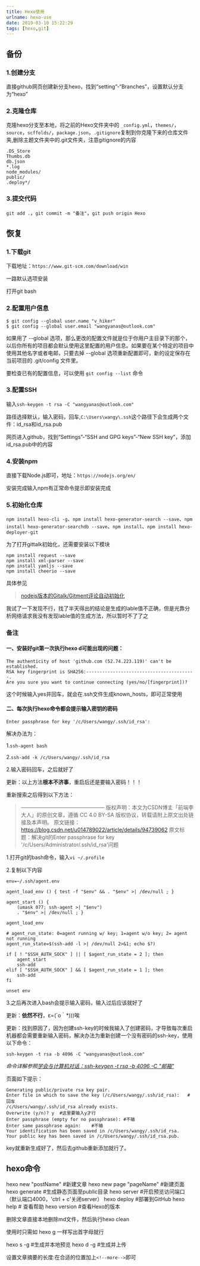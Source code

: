 ```yaml
---
title: Hexo使用
urlname: hexo-use
date: 2019-03-10 15:22:29
tags: [hexo,git]
---
```


## 备份

### 1.创建分支

直接github网页创建新分支hexo，找到“setting”-“Branches”，设置默认分支为“hexo”

<!--more-->

### 2.克隆仓库

克隆hexo分支至本地，将之前的Hexo文件夹中的
`_config.yml`，`themes/`，`source`，`scffolds/`，`package.json`，`.gitignore`复制到你克隆下来的仓库文件夹,删除主题文件夹中的.git文件夹，注意gitignore的内容

```
.DS_Store
Thumbs.db
db.json
*.log
node_modules/
public/
.deploy*/
```

### 3.提交代码

`git add .`，`git commit -m "备注"`，`git push origin Hexo`



## 恢复

### 1.下载git

下载地址：`https://www.git-scm.com/download/win`

一路默认选项安装

打开git bash

### 2.配置用户信息

```
$ git config --global user.name "v_hiker"
$ git config --global user.email "wangyanas@outlook.com"
```

如果用了 --global 选项，那么更改的配置文件就是位于你用户主目录下的那个，以后你所有的项目都会默认使用这里配置的用户信息。如果要在某个特定的项目中使用其他名字或者电邮，只要去掉 --global 选项重新配置即可，新的设定保存在当前项目的 .git/config 文件里。

要检查已有的配置信息，可以使用 `git config --list` 命令

### 3.配置SSH

输入`ssh-keygen -t rsa -C "wangyanas@outlook.com"`

路径选择默认，输入密码，回车,`C:\Users\wangy\.ssh`这个路径下会生成两个文件：id_rsa和id_rsa.pub

网页进入github，找到“Settings”-“SSH and GPG keys”-“New SSH key”，添加id_rsa.pub中的内容

### 4.安装npm

直接下载Node.js即可，地址：`https://nodejs.org/en/`

安装完成输入npm有正常命令提示即安装完成

### 5.初始化仓库

`npm install hexo-cli -g`、`npm install hexo-generator-search --save`、`npm install hexo-generator-searchdb --save`、`npm install`、`npm install hexo-deployer-git`

为了打开gittalk初始化，还需要安装以下模块

```
npm install request --save
npm install xml-parser --save
npm install yamljs --save
npm install cheerio --save
```

具体参见

> [nodejs版本的Gitalk/Gitment评论自动初始化](https://blog.csdn.net/daihaoxin/article/details/84958369)

我试了一下发现不行，找了半天得出的结论是生成的lable值不正确，但是光靠分析网络请求我没有发现lable值的生成方法，所以暂时不了了之



### 备注

#### 一、安装好git第一次执行hexo d可能出现的问题：

```
The authenticity of host 'github.com (52.74.223.119)' can't be established.
RSA key fingerprint is SHA256:-----------------------------------------.
Are you sure you want to continue connecting (yes/no/[fingerprint])?
```

这个时候输入yes并回车，就会在.ssh文件生成known_hosts，即可正常使用

#### 二、每次执行hexo命令都会提示输入密钥的密码

`Enter passphrase for key '/c/Users/wangy/.ssh/id_rsa':`

解决办法为：

1.`ssh-agent bash`

2.`ssh-add -k /c/Users/wangy/.ssh/id_rsa`

2.输入密码回车，之后就好了

更新：以上方法**根本不济事**，重启后还是要输入密码！！！

重新搜索之后得到以下方法：

> ————————————————
> 版权声明：本文为CSDN博主「前端李大人」的原创文章，遵循 CC 4.0 BY-SA 版权协议，转载请附上原文出处链接及本声明。
> 原文链接：https://blog.csdn.net/u014789022/article/details/94739062
> 原文标题：解决git的Enter passphrase for key '/c/Users/Administrator/.ssh/id_rsa'问题

1.打开git的bash命令，输入`vi ~/.profile`

2.复制以下内容

```shell
env=~/.ssh/agent.env
 
agent_load_env () { test -f "$env" && . "$env" >| /dev/null ; }
 
agent_start () {
    (umask 077; ssh-agent >| "$env")
    . "$env" >| /dev/null ; }
 
agent_load_env
 
# agent_run_state: 0=agent running w/ key; 1=agent w/o key; 2= agent not running
agent_run_state=$(ssh-add -l >| /dev/null 2>&1; echo $?)
 
if [ ! "$SSH_AUTH_SOCK" ] || [ $agent_run_state = 2 ]; then
    agent_start
    ssh-add
elif [ "$SSH_AUTH_SOCK" ] && [ $agent_run_state = 1 ]; then
    ssh-add
fi
 
unset env
```

3.之后再次进入bash会提示输入密码，输入过后应该就好了

更新：**依然不行**，ε=(´ο｀*)))唉

更新：找到原因了，因为创建ssh-key的时候我输入了创建密码，才导致每次重启机器都会需要重新输入密码，解决办法为重新创建一个没有密码的ssh-key，使用以下命令：

```shell
ssh-keygen -t rsa -b 4096 -C "wangyanas@outlook.com"
```

*命令详解参照[学会与计算机对话：ssh-keygen -t rsa -b 4096 -C "邮箱"](https://www.jianshu.com/p/d863d4e8f308)*

页面如下提示：

```shell
Generating public/private rsa key pair.
Enter file in which to save the key (/c/Users/wangy/.ssh/id_rsa):	#回车
/c/Users/wangy/.ssh/id_rsa already exists.
Overwrite (y/n)? y	#这里要输入y才行
Enter passphrase (empty for no passphrase):	#不输
Enter same passphrase again:	#不输
Your identification has been saved in /c/Users/wangy/.ssh/id_rsa.
Your public key has been saved in /c/Users/wangy/.ssh/id_rsa.pub.
```

key就重新生成好了，然后去github重新添加就行了。

## hexo命令

hexo new "postName" #新建文章
hexo new page "pageName" #新建页面
hexo generate #生成静态页面至public目录
hexo server #开启预览访问端口（默认端口4000，'ctrl + c'关闭server）
hexo deploy #部署到GitHub
hexo help  # 查看帮助
hexo version  #查看Hexo的版本

删除文章直接本地删除md文件，然后执行hexo clean

使用时只需如 hexo g 一样写出首字母就行

hexo s -g #生成并本地预览
hexo d -g #生成并上传

设置文章摘要的长度:在合适的位置加上`<!--more-->`即可